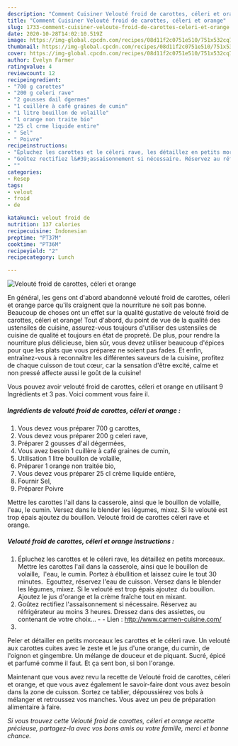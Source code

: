 ```yaml
---
description: "Comment Cuisiner Velouté froid de carottes, céleri et orange"
title: "Comment Cuisiner Velouté froid de carottes, céleri et orange"
slug: 1733-comment-cuisiner-veloute-froid-de-carottes-celeri-et-orange
date: 2020-10-28T14:02:10.519Z
image: https://img-global.cpcdn.com/recipes/08d11f2c0751e510/751x532cq70/veloute-froid-de-carottes-celeri-et-orange-photo-principale-de-la-recette.jpg
thumbnail: https://img-global.cpcdn.com/recipes/08d11f2c0751e510/751x532cq70/veloute-froid-de-carottes-celeri-et-orange-photo-principale-de-la-recette.jpg
cover: https://img-global.cpcdn.com/recipes/08d11f2c0751e510/751x532cq70/veloute-froid-de-carottes-celeri-et-orange-photo-principale-de-la-recette.jpg
author: Evelyn Farmer
ratingvalue: 4
reviewcount: 12
recipeingredient:
- "700 g carottes"
- "200 g celeri rave"
- "2 gousses dail dgermes"
- "1 cuillère à café graines de cumin"
- "1 litre bouillon de volaille"
- "1 orange non traite bio"
- "25 cl crme liquide entire"
- " Sel"
- " Poivre"
recipeinstructions:
- "Épluchez les carottes et le céleri rave, les détaillez en petits morceaux. Mettre les carottes l&#39;ail dans la casserole, ainsi que le bouillon de volaille,  l&#39;eau, le cumin. Portez à ébullition et laissez cuire le tout 30 minutes.  Egouttez, réservez l&#39;eau de cuisson. Versez dans le blender les légumes, mixez. Si le velouté est trop épais ajoutez  du bouillon. Ajoutez le jus d&#39;orange et la crème fraîche tout en mixant."
- "Goûtez rectifiez l&#39;assaisonnement si nécessaire. Réservez au réfrigérateur au moins 3 heures. Dressez dans des assiettes, ou contenant de votre choix...  Lien : http://www.carmen-cuisine.com/"
- ""
categories:
- Resep
tags:
- velout
- froid
- de

katakunci: velout froid de 
nutrition: 137 calories
recipecuisine: Indonesian
preptime: "PT37M"
cooktime: "PT36M"
recipeyield: "2"
recipecategory: Lunch

---
```



![Velouté froid de carottes, céleri et orange](https://img-global.cpcdn.com/recipes/08d11f2c0751e510/751x532cq70/veloute-froid-de-carottes-celeri-et-orange-photo-principale-de-la-recette.jpg)

En général, les gens ont d'abord abandonné velouté froid de carottes, céleri et orange parce qu'ils craignent que la nourriture ne soit pas bonne. Beaucoup de choses ont un effet sur la qualité gustative de velouté froid de carottes, céleri et orange! Tout d'abord, du point de vue de la qualité des ustensiles de cuisine, assurez-vous toujours d'utiliser des ustensiles de cuisine de qualité et toujours en état de propreté. De plus, pour rendre la nourriture plus délicieuse, bien sûr, vous devez utiliser beaucoup d'épices pour que les plats que vous préparez ne soient pas fades. Et enfin, entraînez-vous à reconnaître les différentes saveurs de la cuisine, profitez de chaque cuisson de tout cœur, car la sensation d'être excité, calme et non pressé affecte aussi le goût de la cuisine!

<!--inarticleads1-->

Vous pouvez avoir velouté froid de carottes, céleri et orange en utilisant 9 Ingrédients et 3 pas. Voici comment vous faire il.

##### Ingrédients de velouté froid de carottes, céleri et orange :

1. Vous devez vous préparer 700 g carottes,
1. Vous devez vous préparer 200 g celeri rave,
1. Préparer 2 gousses d&#39;ail dégermées,
1. Vous avez besoin 1 cuillère à café graines de cumin,
1. Utilisation 1 litre bouillon de volaille,
1. Préparer 1 orange non traitée bio,
1. Vous devez vous préparer 25 cl crème liquide entière,
1. Fournir  Sel,
1. Préparer  Poivre


Mettre les carottes l&#39;ail dans la casserole, ainsi que le bouillon de volaille, l&#39;eau, le cumin. Versez dans le blender les légumes, mixez. Si le velouté est trop épais ajoutez du bouillon. Velouté froid de carottes céleri rave et orange. 

<!--inarticleads2-->

##### Velouté froid de carottes, céleri et orange instructions :

1. Épluchez les carottes et le céleri rave, les détaillez en petits morceaux. Mettre les carottes l&#39;ail dans la casserole, ainsi que le bouillon de volaille,  l&#39;eau, le cumin. Portez à ébullition et laissez cuire le tout 30 minutes.  Egouttez, réservez l&#39;eau de cuisson. Versez dans le blender les légumes, mixez. Si le velouté est trop épais ajoutez  du bouillon. Ajoutez le jus d&#39;orange et la crème fraîche tout en mixant.
1. Goûtez rectifiez l&#39;assaisonnement si nécessaire. Réservez au réfrigérateur au moins 3 heures. Dressez dans des assiettes, ou contenant de votre choix... -  - Lien : http://www.carmen-cuisine.com/
1. 


Peler et détailler en petits morceaux les carottes et le céleri rave. Un velouté aux carottes cuites avec le zeste et le jus d&#39;une orange, du cumin, de l&#39;oignon et gingembre. Un mélange de douceur et de piquant. Sucré, épicé et parfumé comme il faut. Et ça sent bon, si bon l&#39;orange. 

<!--inarticleads1-->

<p>
Maintenant que vous avez revu la recette de Velouté froid de carottes, céleri et orange, et que vous avez également le savoir-faire dont vous avez besoin dans la zone de cuisson. Sortez ce tablier, dépoussiérez vos bols à mélanger et retroussez vos manches. Vous avez un peu de préparation alimentaire à faire.
</p>

<p>
<i>Si vous trouvez cette Velouté froid de carottes, céleri et orange recette précieuse, partagez-la avec vos bons amis ou votre famille, merci et bonne chance.</i>
</p>
